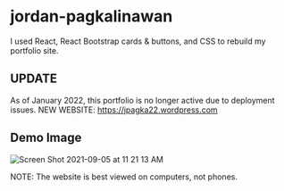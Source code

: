 # jordan-pagkalinawan

I used React, React Bootstrap cards & buttons, and CSS to rebuild my portfolio site.

## UPDATE
As of January 2022, this portfolio is no longer active due to deployment issues. NEW WEBSITE: https://jpagka22.wordpress.com

## Demo Image

![Screen Shot 2021-09-05 at 11 21 13 AM](https://user-images.githubusercontent.com/39219944/132154691-1216d55a-04d4-41ce-88a8-0b9b16390a43.png)

NOTE: The website is best viewed on computers, not phones.
